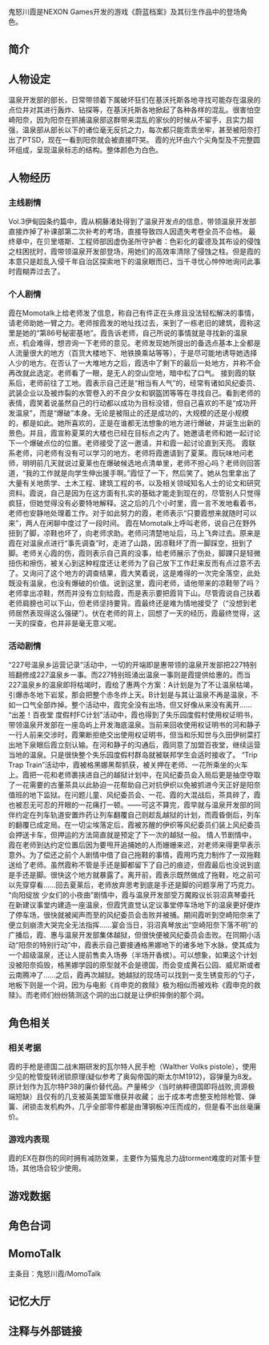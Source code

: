 鬼怒川霞是NEXON Games开发的游戏《蔚蓝档案》及其衍生作品中的登场角色。

## 简介

## 人物设定
温泉开发部的部长，日常带领着下属破坏狂们在基沃托斯各地寻找可能存在温泉的点位并对其进行轰炸、钻探等，在基沃托斯各地掀起了各种各样的混乱。很害怕空崎阳奈，因为阳奈在抓捕温泉部这群带来混乱的家伙的时候从不留手，且实力超强，温泉部从部长以下的诸位毫无反抗之力，每次都只能乖乖坐牢，甚至被阳奈打出了PTSD，现在一看到阳奈就会被直接吓哭。
霞的光环由六个尖角型及不完整圆环组成，呈现温泉标志的结构。整体颜色为白色。

## 人物经历

### 主线剧情
Vol.3伊甸园条约篇中，霞从桐藤渚处得到了温泉开发点的信息，带领温泉开发部直接炸掉了补课部第二次补考的考场，直接导致四人因遗失考卷全员不合格。
最终章中，在贝里塔斯、工程师部因虚伪圣所守护者：色彩化的霍德及其布设的侵蚀之柱困扰时，霞带领温泉开发部登场，用她们的高效率清除了侵蚀之柱。但是霞的本意只是趁乱入侵千年自治区探索地下的温泉眼而已，当千寻忧心忡忡地询问此事时霞糊弄过去了。

### 个人剧情
霞在Momotalk上给老师发了信息，称自己有件正在头疼且没法轻松解决的事情，请老师助她一臂之力。老师按霞发的地址找过去，来到了一栋老旧的建筑，霞称这里是她的“第86号秘密基地”。霞告诉老师，自己所说的事情就是寻找新的温泉点，机会难得，想咨询一下老师的意见。老师发现她所提出的备选点基本上全都是人流量很大的地方（百货大楼地下、地铁换乘站等等），于是尽可能地诱导她选择人少的地方。在否认了一大堆地方之后，霞选中了剩下的最后一处地方，并称不会再改就此选定。老师看了一眼，是无人的空山空地，暗中松了口气。
接到霞的联系后，老师前往了工地。霞表示自己还是“相当有人气”的，经常有诸如风纪委员、武装企业以及被炸裂的水管卷入的不良少女和钢盔团等等在寻找自己。看到老师的表情，霞笑着说虽然自己的行动都以成功为目标没错，但自己喜欢的不是“成功开发温泉”，而是“爆破”本身。无论是被阻止的还是成功的，大规模的还是小规模的，都是如此。她所喜欢的，正是在谁都无法想象的地方进行爆破，并诞生出新的景色。并且，霞宣称夏莱的大楼也已经在目标点之内了。她邀请老师和她一起讨论下一个爆破点位的位置。老师接受了这一邀请，并和霞一起讨论直到天亮。
霞联系老师，问老师有没有可以学习的地方。老师将霞邀请到了夏莱。霞玩味地问老师，明明前几天就说过夏莱也在爆破候选地点清单里，老师不担心吗？老师则回答道，“我的工作就是向学生伸出援手啊。”霞怔了一下，然后笑了。她从包里拿出了大量有关地质学、土木工程、建筑工程的书，以及相关领域知名人士的论文和研究资料。霞说，自己是因为在这方面有扎实的基础才能走到现在的，尽管别人只觉得疯狂，但她觉得没有必要特地解释。这之后的几个小时里，霞一言不发地看着书，老师也安静地处理着工作。对于如此努力的霞，老师表示“只要霞想来就随时可以来”，两人在闲聊中度过了一段时间。
霞在Momotalk上呼叫老师，说自己在野外扭到了脚，凉鞋也坏了，向老师求助。老师问清楚地址后，马上飞奔过去。原来是霞在对温泉点进行“事先调查”时，走进了山路，因凉鞋坏了而一脚踩空，扭到了脚。老师关心霞的伤，霞则表示自己真的没事，给老师展示了伤处，脚踝只是轻微扭伤和擦伤，被关心到这种程度还让老师为了自己放下工作赶来反而有点过意不去了。又询问了这个地方的调查结果，霞大笑着说，这是难得的一次完全落空，此处既没有温泉，也没有爆破的价值。说到这里，霞问老师，请他带来的凉鞋带了吗？老师拿出凉鞋，然而并没有立刻给霞，而是表示要把霞背下山。尽管霞说自己扶着老师肩膀也可以下山，但老师坚持要背。霞最终还是难为情地接受了（“没想到老师居然表现得这么强硬”）。伏在老师的背上，回想了一天的经历，霞最终觉得，这一天的探查，也并非是毫无意义呢。

### 活动剧情
“227号温泉乡运营记录”活动中，一切的开端即是惠带领的温泉开发部把227特别班翻修成227温泉乡一事。而227特别班涌出温泉一事则是霞提供给惠的。而当227温泉乡的温泉即将枯竭时，霞给了惠两个方案：A计划是为了不让温泉枯竭，引爆赤冬地下岩浆，那会把整个赤冬炸上天。B计划是与其让温泉不再是温泉，不如一口气全部炸掉。整个活动中，霞完全没有出场，但又好像从来没有离开......
“出差！百夜堂 度假村FC计划”活动中，霞也得到了失乐园度假村使用权证明书，带领温泉开发部在一座岛屿上开发海底温泉。当前来回收使用权证明书的河和静子一行人前来交涉时，霞果断拒绝交出使用权证明书，但当和乐知世与久田伊树菜打出地下泉眼后霞立刻认输。在河和静子的沟通后，霞同意了加盟百夜堂，继续运营当地的温泉。只是很快整个失乐园度假村群岛就被联邦学生会适时接收了。
“Trip Trap Train”活动中，霞被格黑娜黑帮抓获，被关押在老师、一花所乘坐的火车上。霞把一花和老师裹挟进自己的越狱计划中，在风纪委员会入局后更是抽空夺取了一花需要的古董茶具以此胁迫一花帮助自己对抗伊织以免被抓进今天正好是阳奈值班的地下监狱。在问题儿童、风纪委员会、一花、霞的大混战后，茶具碎了，霞也被忍无可忍的开眼的一花痛打一顿。——可这不算完，霞早就与温泉开发部的同伴约定在列车轨道安置炸药让列车翻覆自己则趁乱越狱的计划，而霞昏倒后，列车的翻覆已成定局。在一切尘埃落定后，霞被苏醒的伊织等风纪委员们装上风纪委员会押送卡车，但押运的方法简直就是预定了下一次的越狱一般。
情人节剧情中，霞在老师到达约定位置后因为要甩开追捕她的人而姗姗来迟，对老师来得更早表示意外。为了偿还之前个人剧情中借了自己拖鞋的事情，霞用巧克力制作了一双拖鞋送给了老师。虽然霞称不管是手还是脚都留下了自己的痕迹，但霞最后也没说到底是手还是脚。很快这个地方就暴露了。离开前，霞表示既然做成了拖鞋，吃之前可以先穿穿看......回去夏莱后，老师放弃思考到底是手还是脚的问题享用了巧克力。
“向阳绽放 少女们的小夜曲”剧情中，霞与温泉开发部受万魔殿议长羽沼真琴委托在新建议事堂内建造一座温泉，但霞凭直觉认定议事堂停车场地下的温泉更好便炸了停车场，很快就被闻声而至的风纪委员会击败并被捕。期间霞听到空崎阳奈来了便立刻崩溃大哭完全无法指挥......宴会当日，羽沼真琴放出“空崎阳奈下落不明”的广播后，霞、惠与温泉开发部集体越狱，但很快便被风纪委员会击败。在同期小活动“阳奈的特别行动”中，霞表示自己要接通格黑娜地下的诸多地下水脉，使其成为一个超级温泉，还让人提前售卖入场券（半场开香槟）。可以想象，如果这个计划没被阳奈捣毁，格黑娜学园的原型就不会是德国，而会变成黄石公园、威尼斯或者云南腾冲了......之后，霞再次越狱。她越狱的现场可以找到一支生锈变形的勺子，地板下则是一个洞，因为与电影《肖申克的救赎》极为相似而被戏称《霞申克的救赎》。而老师们纷纷猜测这个洞的出口就是让伊织摔倒的那个洞。

## 角色相关

### 相关考据

霞的手枪是德国二战末期研发的瓦尔特人民手枪（Walther Volks pistole），使用少见的枪管旋转闭锁原理(疑似参考了奥匈帝国的斯太尔M1912)，容弹量为8发。原计划作为瓦尔特P38的廉价替代品。产量稀少（当时纳粹德国即将战败,资源极端短缺）且仅有的几支被英美盟军缴获并收藏；
出于成本考虑整支枪除枪管、弹簧、闭锁击发机构外，几乎全部零件都是由薄钢板冲压而成的，但是看不出丝毫廉价。

### 游戏内表现
霞的EX在群伤的同时拥有减防效果，主要作为猫鬼总力战torment难度的对策卡登场，其他场合较少使用。

## 游戏数据

## 角色台词

## MomoTalk
主条目：鬼怒川霞/MomoTalk

## 记忆大厅

## 注释与外部链接